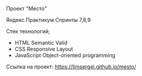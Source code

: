 Проект "Место"

Яндекс.Практикум
Спринты 7,8,9

Стек технологий;
 - HTML
    Semantic Valid
 - CSS
    Responsive Layout
 - JavaScript
    Object-oriented programming

Ссылка на проект: https://limsergei.github.io/mesto/
